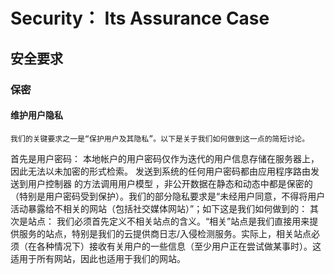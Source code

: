 # Security： Its Assurance Case
## 安全要求
### 保密
#### 维护用户隐私
	我们的关键要求之一是“保护用户及其隐私”。以下是关于我们如何做到这一点的简短讨论。
首先是用户密码：
	本地帐户的用户密码仅作为迭代的用户信息存储在服务器上，因此无法以未加密的形式检索。
发送到系统的任何用户密码都由应用程序路由发送到用户控制器 的方法调用用户模型 ，非公开数据在静态和动态中都是保密的（特别是用户密码受到保护）。我们的部分隐私要求是“未经用户同意，不得将用户活动暴露给不相关的网站（包括社交媒体网站）”；如下这是我们如何做到的：
其次是站点：
我们必须首先定义不相关站点的含义。“相关”站点是我们直接用来提供服务的站点，特别是我们的云提供商日志/入侵检测服务。实际上，相关站点必须（在各种情况下）接收有关用户的一些信息（至少用户正在尝试做某事时）。这适用于所有网站，因此也适用于我们的网站。
